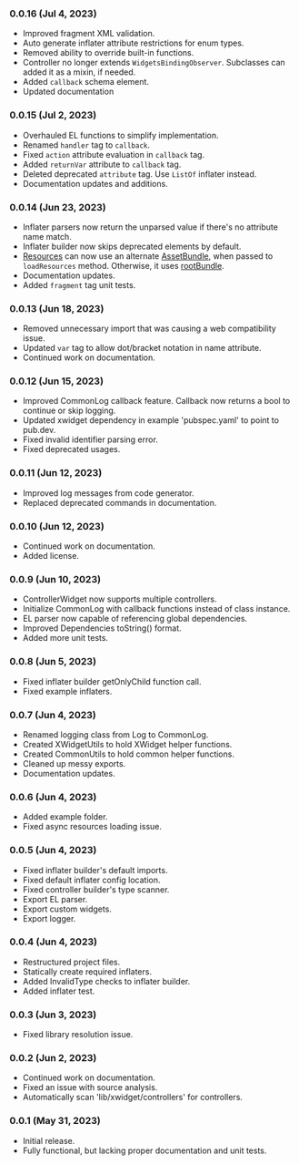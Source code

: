 ### 0.0.16 (Jul 4, 2023)

* Improved fragment XML validation.
* Auto generate inflater attribute restrictions for enum types.
* Removed ability to override built-in functions.
* Controller no longer extends `WidgetsBindingObserver`. Subclasses can added it as a mixin, if needed.
* Added `callback` schema element.
* Updated documentation

### 0.0.15 (Jul 2, 2023)

* Overhauled EL functions to simplify implementation.
* Renamed `handler` tag to `callback`.
* Fixed `action` attribute evaluation in `callback` tag.
* Added `returnVar` attribute to `callback` tag.
* Deleted deprecated `attribute` tag. Use `ListOf` inflater instead.
* Documentation updates and additions.

### 0.0.14 (Jun 23, 2023)

* Inflater parsers now return the unparsed value if there's no attribute name match.
* Inflater builder now skips deprecated elements by default.
* [Resources](https://github.com/appfluent/xwidget/blob/main/lib/src/utils/resources.dart) 
  can now use an alternate [AssetBundle](https://api.flutter.dev/flutter/services/AssetBundle-class.html),
  when passed to `loadResources` method. Otherwise, it uses
  [rootBundle](https://api.flutter.dev/flutter/services/rootBundle.html).
* Documentation updates.
* Added `fragment` tag unit tests.

### 0.0.13 (Jun 18, 2023)

* Removed unnecessary import that was causing a web compatibility issue. 
* Updated `var` tag to allow dot/bracket notation in name attribute.
* Continued work on documentation.

### 0.0.12 (Jun 15, 2023)

* Improved CommonLog callback feature. Callback now returns a bool to continue or skip logging.
* Updated xwidget dependency in example 'pubspec.yaml' to point to pub.dev.
* Fixed invalid identifier parsing error.
* Fixed deprecated usages.

### 0.0.11 (Jun 12, 2023)

* Improved log messages from code generator.
* Replaced deprecated commands in documentation.

### 0.0.10 (Jun 12, 2023)

* Continued work on documentation.
* Added license.

### 0.0.9 (Jun 10, 2023)

* ControllerWidget now supports multiple controllers.
* Initialize CommonLog with callback functions instead of class instance.
* EL parser now capable of referencing global dependencies.
* Improved Dependencies toString() format.
* Added more unit tests.

### 0.0.8 (Jun 5, 2023)

* Fixed inflater builder getOnlyChild function call.
* Fixed example inflaters.

### 0.0.7 (Jun 4, 2023)

* Renamed logging class from Log to CommonLog.
* Created XWidgetUtils to hold XWidget helper functions.
* Created CommonUtils to hold common helper functions.
* Cleaned up messy exports.
* Documentation updates.

### 0.0.6 (Jun 4, 2023)

* Added example folder.
* Fixed async resources loading issue. 

### 0.0.5 (Jun 4, 2023)

* Fixed inflater builder's default imports.
* Fixed default inflater config location.
* Fixed controller builder's type scanner.
* Export EL parser.
* Export custom widgets.
* Export logger.

### 0.0.4 (Jun 4, 2023)

* Restructured project files.
* Statically create required inflaters.
* Added InvalidType checks to inflater builder.
* Added inflater test.

### 0.0.3 (Jun 3, 2023)

* Fixed library resolution issue.

### 0.0.2 (Jun 2, 2023)

* Continued work on documentation.
* Fixed an issue with source analysis.
* Automatically scan 'lib/xwidget/controllers' for controllers.

### 0.0.1 (May 31, 2023)

* Initial release. 
* Fully functional, but lacking proper documentation and unit tests.
